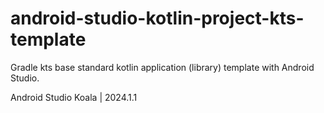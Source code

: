# android-studio-kotlin-project-kts-template

Gradle kts base standard kotlin application (library) template with Android Studio.

Android Studio Koala | 2024.1.1
